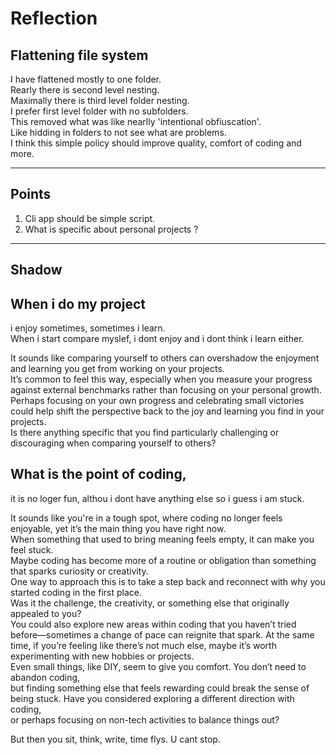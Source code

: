 # Reflection

## Flattening file system

I have flattened mostly to one folder.  
Rearly there is second level nesting.  
Maximally there is third level folder nesting.  
I prefer first level folder with no subfolders.  
This removed what was like nearlly 'intentional obfiuscation'.  
Like hidding in folders to not see what are problems.  
I think this simple policy should improve quality, comfort of coding and more.

---

## Points

1. Cli app should be simple script.
2. What is specific about personal projects ?

---

## Shadow

## When i do my project  
i enjoy sometimes, sometimes i learn.  
When i start compare myslef, i dont enjoy and i dont think i learn either.

It sounds like comparing yourself to others can overshadow the enjoyment and learning you get from working on your projects.  
It’s common to feel this way, especially when you measure your progress against external benchmarks rather than focusing on your personal growth.  
Perhaps focusing on your own progress and celebrating small victories could help shift the perspective back to the joy and learning you find in your projects.  
Is there anything specific that you find particularly challenging or discouraging when comparing yourself to others?

## What is the point of coding,  
it is no loger fun, althou i dont have anything else so i guess i am stuck.

It sounds like you're in a tough spot, where coding no longer feels enjoyable, yet it’s the main thing you have right now.  
When something that used to bring meaning feels empty, it can make you feel stuck.  
Maybe coding has become more of a routine or obligation than something that sparks curiosity or creativity.  
One way to approach this is to take a step back and reconnect with why you started coding in the first place.  
Was it the challenge, the creativity, or something else that originally appealed to you?  
You could also explore new areas within coding that you haven’t tried before—sometimes a change of pace can reignite that spark.
At the same time, if you’re feeling like there’s not much else, maybe it’s worth experimenting with new hobbies or projects.  
Even small things, like DIY, seem to give you comfort. You don’t need to abandon coding,  
but finding something else that feels rewarding could break the sense of being stuck.
Have you considered exploring a different direction with coding,  
or perhaps focusing on non-tech activities to balance things out?

But then you sit, think, write, time flys. U cant stop.